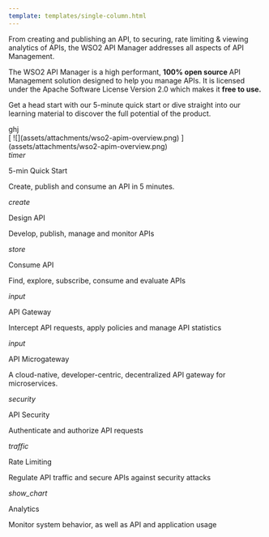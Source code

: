 ```yaml
---
template: templates/single-column.html
---
```

<link href="https://fonts.googleapis.com/icon?family=Material+Icons" rel="stylesheet">
<div>
   <div class="md-main md-content leftContent">
    <p> From creating and publishing an API, to securing, rate limiting & viewing analytics of APIs, the WSO2 API Manager addresses all aspects of API Management. 
        

The WSO2 API Manager is a high performant, <b>100% open source </b> API Management solution designed to help you manage APIs. It is licensed under the Apache Software License Version 2.0 which makes it <b> free to use. </b>

Get a head start with our 5-minute quick start or dive straight into our learning material to discover the full potential of the product.
</p> ghj
   </div>
   <div class="md-main md-content rightImage">
   [ ![](assets/attachments/wso2-apim-overview.png) ](assets/attachments/wso2-apim-overview.png)
</a>
   </div>
</div>
<div>
   <div class="content"> 
     <div class="card" onclick="location.href='getting-started/quick-start-guide';">
		<div class="line"></div>
           	<div class="card-icon">
			<i class="material-icons md-36">timer</i>
		</div>
		<div class="card-content" >
			<p class="title">5-min Quick Start</p>
			<a href="http://www.google.com"></a>
			<p class="hint"> Create, publish  and consume an API in 5 minutes.</p>
      		</div>
		</div>
      <!-- card -->
      <div class="card" onclick="location.href='learn/design-api/create-api/create-a-rest-api';">
            <div class="line"></div>
            <div class="card-icon"><i class="material-icons md-36">create</i></div>
             <div class="card-content">
                  <p class="title">Design API</p>
                  <p class="hint">Develop, publish, manage and monitor APIs </p>
             </div>
      </div>
      <!-- end card -->
      <!-- card -->
      <div class="card" onclick="location.href='learn/consume-api/discover-apis/search';">
            <div class="line"></div>
            <div class="card-icon"><i class="material-icons md-36">store</i></div>
<div class="card-content">
            <div><p class="title">Consume API</p></div>
            <p class="hint"> Find, explore, subscribe, consume and evaluate APIs</p>
      </div>
</div>
      <!-- end card -->
      <!-- card -->
      <div class="card" onclick="location.href='learn/api-gateway/overview-of-the-api-gateway';">
            <div class="line"></div> 
            <div class="card-icon"><i class="material-icons md-36">input</i></div>
<div class="card-content">
            <p class="title">API Gateway</p>
            <p class="hint">Intercept API requests, apply policies and manage API statistics</p>
      </div>
 </div>
      <!-- end card -->
      <!-- card -->
  
 </div>
 <div class="content">
      <!-- end card -->
      <!-- end card -->
      <!-- card -->
   <!-- card -->
      <div class="card" onclick="location.href='https://docs.wso2.com/display/MG310';">
	   <div class="line"></div>
            <div class="card-icon"><i class="material-icons md-36">input</i></div>
            <div class="card-content">
                <p class="title">API Microgateway</p>
                <p class="hint">A cloud-native, developer-centric, decentralized API gateway for microservices.</p>
            </div>
      </div>
      <div class="card" onclick="location.href='learn/api-security/api-authentication/api-authentication-overview';">
	    <div class="line"></div>
            <div class="card-icon"><i class="material-icons md-36">security</i></div>
            <div class="card-content">
		    <p class="title">API Security</p>
		    <p class="hint">Authenticate and authorize API requests</p>
            </div>
      </div>
      <div class="card" onclick="location.href='learn/rate-limiting/introducing-throttling-use-cases';">
	    <div class="line"></div>
            <div class="card-icon"><i class="material-icons md-36">traffic</i></div>
            <div class="card-content">
		    <p class="title">Rate Limiting</p>
		    <p class="hint"> Regulate API traffic and secure APIs against security attacks</p>
            </div>
      </div>
        <!-- end card -->
      <!-- card -->
      <div class="card" onclick="location.href='learn/analytics/overview-of-api-analytics';">
	    <div class="line"></div>
            <div class="card-icon"><i class="material-icons md-36">show_chart</i></div>
            <div class="card-content">
		    <p class="title">Analytics</p>
		    <p class="hint">Monitor system behavior, as well as API and application usage</p>
            </div>
      </div>
      <!-- end card -->
  </div>
</div>



